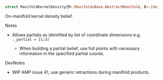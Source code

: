 ```julia
struct ManifoldKernelDensity{M<:ManifoldsBase.AbstractManifold, B<:(Union{var"#s20", var"#s19"} where {var"#s20"<:ApproxManifoldProducts.ManellicTree, var"#s19"<:KernelDensityEstimate.BallTreeDensity}), L, P<:AbstractArray}
```

On-manifold kernel density belief.

Notes

  * Allows partials as identified by list of coordinate dimensions e.g. `._partial = [1;3]`

      * When building a partial belief, use full points with necessary information in the specified partial coords.

DevNotes

  * WIP AMP issue 41, use generic retractions during manifold products.
